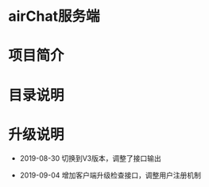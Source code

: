 airChat服务端
====

# 项目简介

# 目录说明

# 升级说明

* 2019-08-30
切换到V3版本，调整了接口输出

* 2019-09-04
增加客户端升级检查接口，调整用户注册机制

